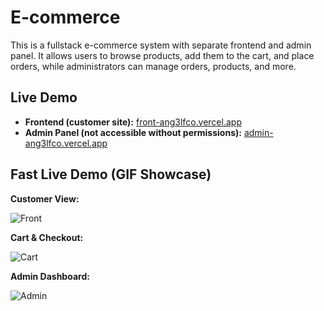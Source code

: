 # E-commerce
This is a fullstack e-commerce system with separate frontend and admin panel. It allows users to browse products, add them to the cart, and place orders, while administrators 
can manage orders, products, and more.

## Live Demo

- **Frontend (customer site):** [front-ang3lfco.vercel.app](https://front-ang3lfco.vercel.app)
- **Admin Panel (not accessible without permissions):** [admin-ang3lfco.vercel.app](https://admin-ang3lfco.vercel.app)

## Fast Live Demo (GIF Showcase)
**Customer View:**

![Front](https://github.com/user-attachments/assets/7aeed49d-d3bc-4e58-a7bb-d6be473238a7)

**Cart & Checkout:**

![Cart](https://github.com/user-attachments/assets/9b26ca0f-d272-45ff-b61e-f555167a7679)

**Admin Dashboard:**

![Admin](https://github.com/user-attachments/assets/b2b39416-de63-4a08-8413-ca46d862e614)


